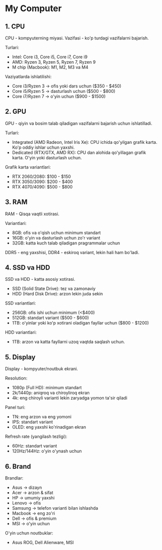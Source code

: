 # My Computer

## 1. CPU

CPU - kompyuterning miyasi. Vazifasi - ko'p turdagi vazifalarni bajarish.

Turlari:

- Intel: Core i3, Core i5, Core i7, Core i9
- AMD: Ryzen 3, Ryzen 5, Ryzen 7, Ryzen 9
- M chip (Macbook): M1, M2, M3 va M4

Vaziyatlarda ishlatilishi:

- Core i3/Ryzen 3 -> ofis yoki dars uchun ($350 - $450)
- Core i5/Ryzen 5 -> dasturlash uchun ($500 - $800)
- Core i7/Ryzen 7 -> o'yin uchun ($900 - $1500)

## 2. GPU

GPU - qiyin va bosim talab qiladigan vazifalarni bajarish uchun ishlatilladi.

Turlari:

- Integrated (AMD Radeon, Intel Iris Xe): CPU ichida qo'yilgan grafik karta. Ko'p oddiy ishlar uchun yaxshi.
- Dedicated (RTX/GTX, AMD RX): CPU dan alohida qo'yillagan grafik karta. O'yin yoki dasturlash uchun.

Grafik karta variantlari:

- RTX 2060/2080: $100 - $150
- RTX 3050/3090: $200 - $400
- RTX 4070/4090: $500 - $800

## 3. RAM

RAM - Qisqa vaqtli xotirasi.

Variantlari:

- 8GB: ofis va o'qish uchun minimum standart
- 16GB: o'yin va dasturlash uchun zo'r variant
- 32GB: katta kuch talab qiladigan pragrammalar uchun

DDR5 - eng yaxshisi, DDR4 - eskiroq variant, lekin hali ham bo'ladi.

## 4. SSD va HDD

SSD va HDD - katta asosiy xotirasi.

- SSD (Solid State Drive): tez va zamonaviy
- HDD (Hard Disk Drive): arzon lekin juda sekin

SSD variantlari:

- 256GB: ofis ishi uchun minimum (<$400)
- 512GB: standart variant ($500 - $600)
- 1TB: o'yinlar yoki ko'p xotirani oladigan fayllar uchun ($800 - $1200)

HDD variantlari:

- 1TB: arzon va katta fayllarni uzoq vaqtda saqlash uchun.

## 5. Display

Display - kompyuter/noutbuk ekrani.

Resolution:

- 1080p (Full HD): minimum standart
- 2k/1440p: aniqroq va chiroyliroq ekran
- 4k: eng chiroyli varianti lekin zaryadga yomon ta'sir qiladi

Panel turi:

- TN: eng arzon va eng yomoni
- IPS: standart variant
- OLED: eng yaxshi ko'rinadigan ekran

Refresh rate (yangilash tezligi):

- 60Hz: standart variant
- 120Hz/144Hz: o'yin o'ynash uchun

## 6. Brand

Brandlar:

- Asus -> dizayn
- Acer -> arzon & sifat
- HP -> umumiy yaxshi
- Lenovo -> ofis
- Samsung -> telefon varianti bilan ishlashda
- Macbook -> eng zo'ri
- Dell -> ofis & premium
- MSI -> o'yin uchun

O'yin uchun noutbuklar:

- Asus ROG, Dell Alienware, MSI
